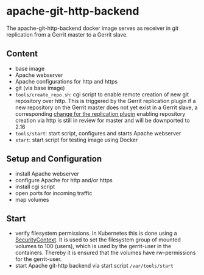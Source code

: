 # apache-git-http-backend

The apache-git-http-backend docker image serves as receiver in git replication
from a Gerrit master to a Gerrit slave.

## Content

* base image
* Apache webserver
* Apache configurations for http and https
* git (via base image)
* `tools/create_repo.sh`: cgi script to enable remote creation of new git
 repository over http. This is triggered by the Gerrit replication plugin
 if a new repository on the Gerrit master does not yet exist in a Gerrit slave,
 a corresponding
 [change for the replication plugin](https://gerrit-review.googlesource.com/c/plugins/replication/+/199900)
 enabling repository creation via http is still in review for master and will be
 downported to 2.16
* `tools/start`: start script, configures and starts Apache
 webserver
* `start`: start script for testing image using Docker

## Setup and Configuration

* install Apache webserver
* configure Apache for http and/or https
* install cgi script
* open ports for incoming traffic
* map volumes

## Start

* verify filesystem permissions. In Kubernetes this is done using a
 [SecurityContext](https://kubernetes.io/docs/tasks/configure-pod-container/security-context/).
 It is used to set the filesystem group of mounted volumes to 100 (users),
 which is used by the gerrit-user in the containers. Thereby it is ensured
 that the volumes have rw-permissions for the gerrit-user.
* start Apache git-http backend  via start script `/var/tools/start`
